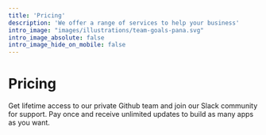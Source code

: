 ```yaml
---
title: 'Pricing'
description: 'We offer a range of services to help your business'
intro_image: "images/illustrations/team-goals-pana.svg"
intro_image_absolute: false
intro_image_hide_on_mobile: false
---
```


# Pricing

Get lifetime access to our private Github team and join our Slack community for support.
Pay once and receive unlimited updates to build as many apps as you want.
